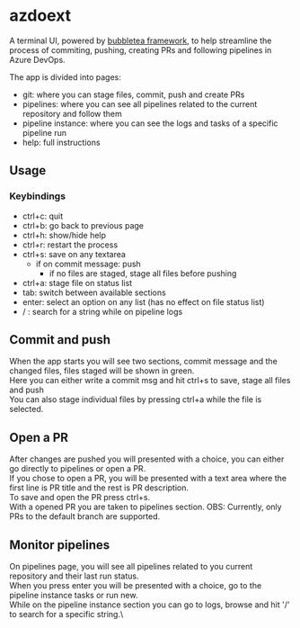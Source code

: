 
# azdoext

A terminal UI, powered by [bubbletea framework](https://github.com/charmbracelet/bubbleteahttps://github.com/charmbracelet/bubbletea), to help streamline the process of commiting, pushing, creating PRs and following pipelines in Azure DevOps.

The app is divided into pages:
* git: where you can stage files, commit, push and create PRs
* pipelines: where you can see all pipelines related to the current repository and follow them
* pipeline instance: where you can see the logs and tasks of a specific pipeline run
* help: full instructions

## Usage
### Keybindings
- ctrl+c: quit
- ctrl+b: go back to previous page
- ctrl+h: show/hide help
- ctrl+r: restart the process
- ctrl+s: save on any textarea
	- if on commit message: push
		- if no files are staged, stage all files before pushing
- ctrl+a: stage file on status list
- tab: switch between available sections
- enter: select an option on any list (has no effect on file status list)
- / : search for a string while on pipeline logs


## Commit and push
When the app starts you will see two sections, commit message and the changed files, files staged will be shown in green.\
Here you can either write a commit msg and hit ctrl+s to save, stage all files and push\
You can also stage individual files by pressing ctrl+a while the file is selected.

## Open a PR
After changes are pushed you will presented with a choice, you can either go directly to pipelines or open a PR.\
If you chose to open a PR, you will be presented with a text area where the first line is PR title and the rest is PR description.\
To save and open the PR press ctrl+s.\
With a opened PR you are taken to pipelines section.
OBS: Currently, only PRs to the default branch are supported.

## Monitor pipelines
On pipelines page, you will see all pipelines related to you current repository and their last run status.\
When you press enter you will be presented with a choice, go to the pipeline instance tasks or run new.\
While on the pipeline instance section you can go to logs, browse and hit '/' to search for a specific string.\